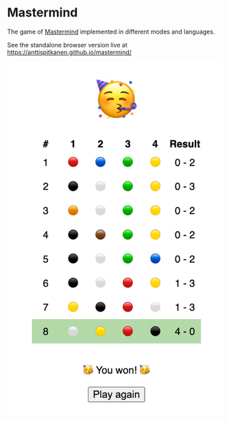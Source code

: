 # Mastermind

The game of [Mastermind](<https://en.wikipedia.org/wiki/Mastermind_(board_game)>) implemented in different modes and languages.

See the standalone browser version live at https://anttispitkanen.github.io/mastermind/

![The browser version of the game illustrated](/Mastermind.png "The browser version of the game illustrated")
